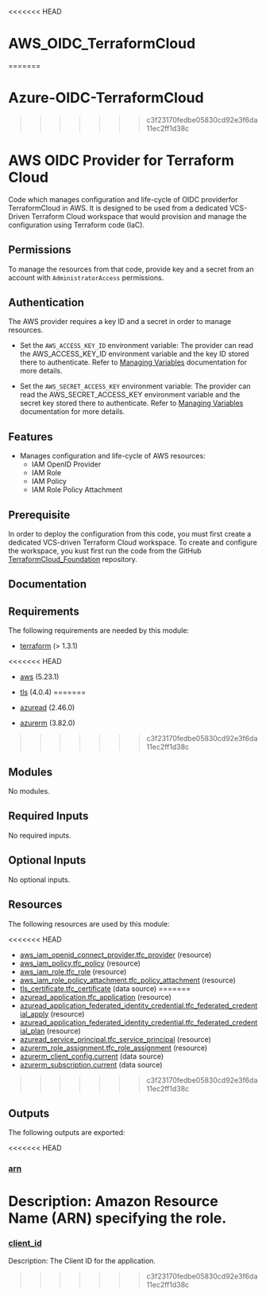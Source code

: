 <<<<<<< HEAD
# AWS_OIDC_TerraformCloud
=======
# Azure-OIDC-TerraformCloud
>>>>>>> c3f23170fedbe05830cd92e3f6da11ec2ff1d38c
<!-- BEGIN_TF_DOCS -->
# AWS OIDC Provider for Terraform Cloud

Code which manages configuration and life-cycle of OIDC providerfor
TerraformCloud in AWS. It is designed to be used from a dedicated
VCS-Driven Terraform Cloud workspace that would provision and manage
the configuration using Terraform code (IaC).

## Permissions

To manage the resources from that code, provide key and a secret from an account
with `AdministratorAccess` permissions.

## Authentication

The AWS provider requires a key ID and a secret in order to manage resources.

- Set the `AWS_ACCESS_KEY_ID` environment variable: The provider can read the AWS\_ACCESS\_KEY\_ID environment variable and the key ID stored there to authenticate. Refer to [Managing Variables](https://developer.hashicorp.com/terraform/cloud-docs/workspaces/variables/managing-variables) documentation for more details.

- Set the `AWS_SECRET_ACCESS_KEY` environment variable: The provider can read the AWS\_SECRET\_ACCESS\_KEY environment variable and the secret key stored there to authenticate. Refer to [Managing Variables](https://developer.hashicorp.com/terraform/cloud-docs/workspaces/variables/managing-variables) documentation for more details.

## Features

- Manages configuration and life-cycle of AWS resources:
  - IAM OpenID Provider
  - IAM Role
  - IAM Policy
  - IAM Role Policy Attachment

## Prerequisite

In order to deploy the configuration from this code, you must first create
a dedicated VCS-driven Terraform Cloud workspace. To create and configure
the workspace, you kust first run the code from the GitHub
[TerraformCloud\_Foundation](https://github.com/benyboy84/TerraformCloud_Foundation) repository.

## Documentation

## Requirements

The following requirements are needed by this module:

- <a name="requirement_terraform"></a> [terraform](#requirement\_terraform) (> 1.3.1)

<<<<<<< HEAD
- <a name="requirement_aws"></a> [aws](#requirement\_aws) (5.23.1)

- <a name="requirement_tls"></a> [tls](#requirement\_tls) (4.0.4)
=======
- <a name="requirement_azuread"></a> [azuread](#requirement\_azuread) (2.46.0)

- <a name="requirement_azurerm"></a> [azurerm](#requirement\_azurerm) (3.82.0)
>>>>>>> c3f23170fedbe05830cd92e3f6da11ec2ff1d38c

## Modules

No modules.

## Required Inputs

No required inputs.

## Optional Inputs

No optional inputs.

## Resources

The following resources are used by this module:

<<<<<<< HEAD
- [aws_iam_openid_connect_provider.tfc_provider](https://registry.terraform.io/providers/hashicorp/aws/5.23.1/docs/resources/iam_openid_connect_provider) (resource)
- [aws_iam_policy.tfc_policy](https://registry.terraform.io/providers/hashicorp/aws/5.23.1/docs/resources/iam_policy) (resource)
- [aws_iam_role.tfc_role](https://registry.terraform.io/providers/hashicorp/aws/5.23.1/docs/resources/iam_role) (resource)
- [aws_iam_role_policy_attachment.tfc_policy_attachment](https://registry.terraform.io/providers/hashicorp/aws/5.23.1/docs/resources/iam_role_policy_attachment) (resource)
- [tls_certificate.tfc_certificate](https://registry.terraform.io/providers/hashicorp/tls/4.0.4/docs/data-sources/certificate) (data source)
=======
- [azuread_application.tfc_application](https://registry.terraform.io/providers/hashicorp/azuread/2.46.0/docs/resources/application) (resource)
- [azuread_application_federated_identity_credential.tfc_federated_credential_apply](https://registry.terraform.io/providers/hashicorp/azuread/2.46.0/docs/resources/application_federated_identity_credential) (resource)
- [azuread_application_federated_identity_credential.tfc_federated_credential_plan](https://registry.terraform.io/providers/hashicorp/azuread/2.46.0/docs/resources/application_federated_identity_credential) (resource)
- [azuread_service_principal.tfc_service_principal](https://registry.terraform.io/providers/hashicorp/azuread/2.46.0/docs/resources/service_principal) (resource)
- [azurerm_role_assignment.tfc_role_assignment](https://registry.terraform.io/providers/hashicorp/azurerm/3.82.0/docs/resources/role_assignment) (resource)
- [azurerm_client_config.current](https://registry.terraform.io/providers/hashicorp/azurerm/3.82.0/docs/data-sources/client_config) (data source)
- [azurerm_subscription.current](https://registry.terraform.io/providers/hashicorp/azurerm/3.82.0/docs/data-sources/subscription) (data source)
>>>>>>> c3f23170fedbe05830cd92e3f6da11ec2ff1d38c

## Outputs

The following outputs are exported:

<<<<<<< HEAD
### <a name="output_arn"></a> [arn](#output\_arn)

Description: Amazon Resource Name (ARN) specifying the role.
=======
### <a name="output_client_id"></a> [client\_id](#output\_client\_id)

Description: The Client ID for the application.
>>>>>>> c3f23170fedbe05830cd92e3f6da11ec2ff1d38c

<!-- markdownlint-enable -->

<!-- END_TF_DOCS -->
